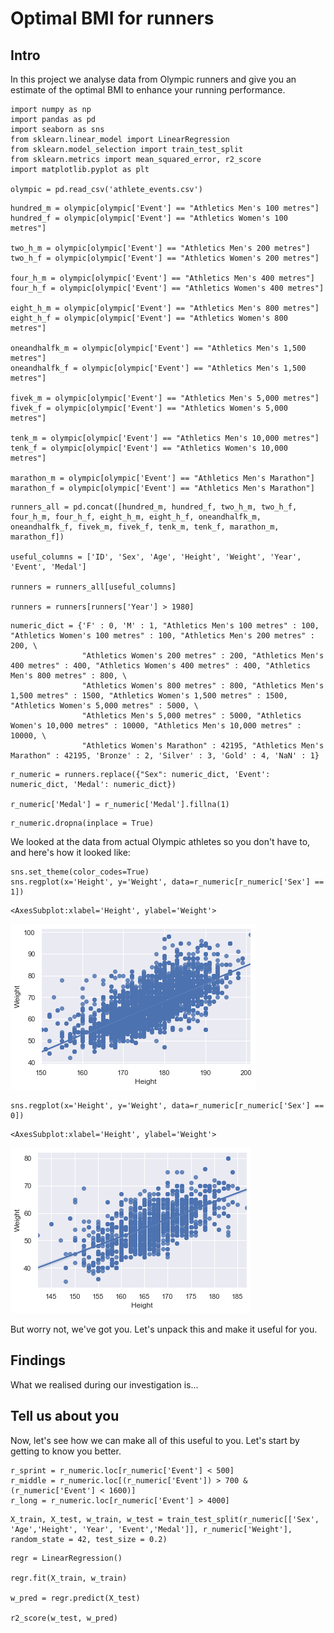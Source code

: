 # Optimal BMI for runners

## Intro

In this project we analyse data from Olympic runners and give you an estimate of the optimal BMI to enhance your running performance.


```python, echo=FALSE
import numpy as np
import pandas as pd
import seaborn as sns
from sklearn.linear_model import LinearRegression
from sklearn.model_selection import train_test_split
from sklearn.metrics import mean_squared_error, r2_score
import matplotlib.pyplot as plt

olympic = pd.read_csv('athlete_events.csv')
```


```python, echo=FALSE
hundred_m = olympic[olympic['Event'] == "Athletics Men's 100 metres"]
hundred_f = olympic[olympic['Event'] == "Athletics Women's 100 metres"]

two_h_m = olympic[olympic['Event'] == "Athletics Men's 200 metres"]
two_h_f = olympic[olympic['Event'] == "Athletics Women's 200 metres"]

four_h_m = olympic[olympic['Event'] == "Athletics Men's 400 metres"]
four_h_f = olympic[olympic['Event'] == "Athletics Women's 400 metres"]

eight_h_m = olympic[olympic['Event'] == "Athletics Men's 800 metres"]
eight_h_f = olympic[olympic['Event'] == "Athletics Women's 800 metres"]

oneandhalfk_m = olympic[olympic['Event'] == "Athletics Men's 1,500 metres"]
oneandhalfk_f = olympic[olympic['Event'] == "Athletics Men's 1,500 metres"]

fivek_m = olympic[olympic['Event'] == "Athletics Men's 5,000 metres"]
fivek_f = olympic[olympic['Event'] == "Athletics Women's 5,000 metres"]

tenk_m = olympic[olympic['Event'] == "Athletics Men's 10,000 metres"]
tenk_f = olympic[olympic['Event'] == "Athletics Women's 10,000 metres"]

marathon_m = olympic[olympic['Event'] == "Athletics Men's Marathon"]
marathon_f = olympic[olympic['Event'] == "Athletics Men's Marathon"]
```


```python, echo=FALSE
runners_all = pd.concat([hundred_m, hundred_f, two_h_m, two_h_f, four_h_m, four_h_f, eight_h_m, eight_h_f, oneandhalfk_m, oneandhalfk_f, fivek_m, fivek_f, tenk_m, tenk_f, marathon_m, marathon_f])

useful_columns = ['ID', 'Sex', 'Age', 'Height', 'Weight', 'Year', 'Event', 'Medal']

runners = runners_all[useful_columns]

runners = runners[runners['Year'] > 1980]
```


```python, echo=FALSE
numeric_dict = {'F' : 0, 'M' : 1, "Athletics Men's 100 metres" : 100, "Athletics Women's 100 metres" : 100, "Athletics Men's 200 metres" : 200, \
                "Athletics Women's 200 metres" : 200, "Athletics Men's 400 metres" : 400, "Athletics Women's 400 metres" : 400, "Athletics Men's 800 metres" : 800, \
                "Athletics Women's 800 metres" : 800, "Athletics Men's 1,500 metres" : 1500, "Athletics Women's 1,500 metres" : 1500,  "Athletics Women's 5,000 metres" : 5000, \
                "Athletics Men's 5,000 metres" : 5000, "Athletics Women's 10,000 metres" : 10000, "Athletics Men's 10,000 metres" : 10000, \
                "Athletics Women's Marathon" : 42195, "Athletics Men's Marathon" : 42195, 'Bronze' : 2, 'Silver' : 3, 'Gold' : 4, 'NaN' : 1}
```


```python, echo=FALSE
r_numeric = runners.replace({"Sex": numeric_dict, 'Event': numeric_dict, 'Medal': numeric_dict})

r_numeric['Medal'] = r_numeric['Medal'].fillna(1)
```


```python, echo=FALSE
r_numeric.dropna(inplace = True)
```

We looked at the data from actual Olympic athletes so you don't have to, and here's how it looked like:


```python, echo=FALSE
sns.set_theme(color_codes=True)
sns.regplot(x='Height', y='Weight', data=r_numeric[r_numeric['Sex'] == 1])
```




    <AxesSubplot:xlabel='Height', ylabel='Weight'>




    
![png](output_8_1.png)
    



```python, echo=FALSE
sns.regplot(x='Height', y='Weight', data=r_numeric[r_numeric['Sex'] == 0])
```




    <AxesSubplot:xlabel='Height', ylabel='Weight'>




    
![png](output_9_1.png)
    


But worry not, we've got you. Let's unpack this and make it useful for you.

## Findings

What we realised during our investigation is...

## Tell us about you

Now, let's see how we can make all of this useful to you. Let's start by getting to know you better.


```python, echo=FALSE
r_sprint = r_numeric.loc[r_numeric['Event'] < 500]
r_middle = r_numeric.loc[(r_numeric['Event']) > 700 & (r_numeric['Event'] < 1600)]
r_long = r_numeric.loc[r_numeric['Event'] > 4000]
```


```python, echo=FALSE
X_train, X_test, w_train, w_test = train_test_split(r_numeric[['Sex', 'Age','Height', 'Year', 'Event','Medal']], r_numeric['Weight'], random_state = 42, test_size = 0.2)
```


```python, echo=FALSE
regr = LinearRegression()

regr.fit(X_train, w_train)

w_pred = regr.predict(X_test)

r2_score(w_test, w_pred)
```


```python, echo=FALSE

```
